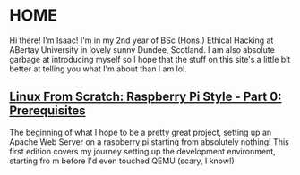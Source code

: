 # HOME

Hi there! I'm Isaac! I'm in my 2nd year of BSc (Hons.) Ethical Hacking at ABertay University in lovely sunny Dundee, Scotland. I am also absolute garbage at introducing myself so I hope that the stuff on this site's a little bit better at telling you what I'm about than I am lol.

## [Linux From Scratch: Raspberry Pi Style - Part 0: Prerequisites](https://IBRice101.github.io/RPi-LFS/0-Prerequisites)
The beginning of what I hope to be a pretty great project, setting up an Apache Web Server on a raspberry pi starting from absolutely nothing! This first edition covers my journey setting up the development environment, starting fro    m before I'd even touched QEMU (scary, I know!)
